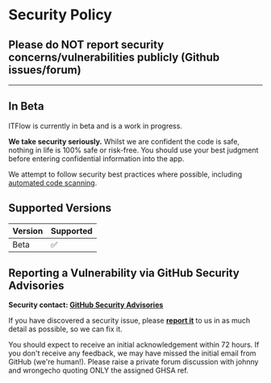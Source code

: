 # Security Policy

## **Please do NOT report security concerns/vulnerabilities publicly (Github issues/forum)**

---

## In Beta

ITFlow is currently in beta and is a work in progress. 

**We take security seriously.** Whilst we are confident the code is safe, nothing in life is 100% safe or risk-free. You should use your best judgment before entering confidential information into the app.

We attempt to follow security best practices where possible, including [automated code scanning](https://sonarcloud.io/component_measures?id=itflow-org_itflow&metric=security_rating&view=list).

## Supported Versions

| Version | Supported          |
| ------- | ------------------ |
| Beta    | :white_check_mark: |

## Reporting a Vulnerability via GitHub Security Advisories

**Security contact: [GitHub Security Advisories](https://github.com/itflow-org/itflow/security/advisories/new)**

If you have discovered a security issue, please **[report it](https://github.com/itflow-org/itflow/security/advisories/new)** to us in as much detail as possible, so we can fix it. 

You should expect to receive an initial acknowledgement within 72 hours. If you don't receive any feedback, we may have missed the initial email from GitHub (we're human!). Please raise a private forum discussion with johnny and wrongecho quoting ONLY the assigned GHSA ref.
